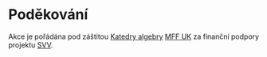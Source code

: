 
# Poděkování

Akce je pořádána pod záštitou [Katedry algebry](https://www.mff.cuni.cz/cs/math/ka/katedra) [MFF UK](https://www.mff.cuni.cz/) za finanční podpory projektu [SVV](https://cuni.cz/UK-3362.html).
